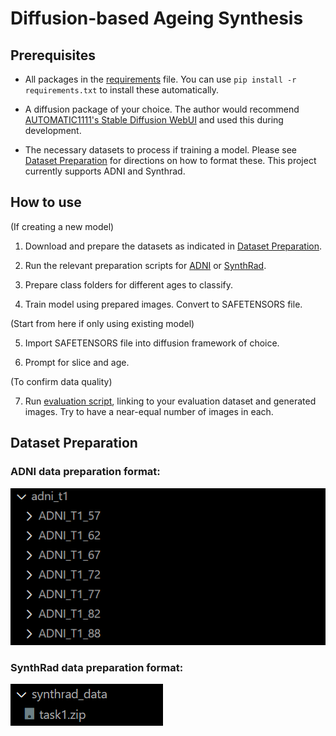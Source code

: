 # Diffusion-based Ageing Synthesis

## Prerequisites

- All packages in the [requirements](requirements.txt) file. You can use ```pip install -r requirements.txt``` to install these automatically.

- A diffusion package of your choice. The author would recommend [AUTOMATIC1111's Stable Diffusion WebUI](https://github.com/AUTOMATIC1111/stable-diffusion-webui) and used this during development.

- The necessary datasets to process if training a model. Please see [Dataset Preparation](#dataset-preparation) for directions on how to format these. This project currently supports ADNI and Synthrad.

## How to use
(If creating a new model)
1. Download and prepare the datasets as indicated in [Dataset Preparation](#dataset-preparation).

2. Run the relevant preparation scripts for [ADNI](complete_adni_prep.sh) or [SynthRad](complete_synthrad_prep.sh).

3. Prepare class folders for different ages to classify.

4. Train model using prepared images. Convert to SAFETENSORS file.

(Start from here if only using existing model)

5. Import SAFETENSORS file into diffusion framework of choice.

6. Prompt for slice and age.

(To confirm data quality)

7. Run [evaluation script](evaluate_results.sh), linking to your evaluation dataset and generated images. Try to have a near-equal number of images in each.

## Dataset Preparation

### ADNI data preparation format:
![ADNI data preparation](readme_content/adni_prep.png)

### SynthRad data preparation format:
![SynthRad data preparation](readme_content/synthrad_prep.png)